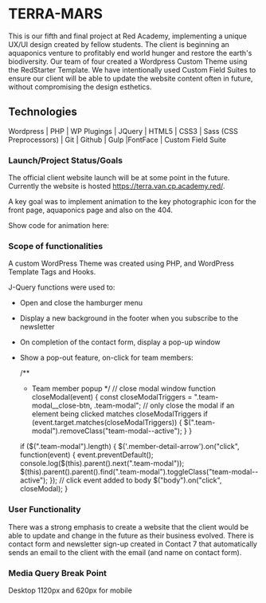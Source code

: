 # TERRA-MARS

This is our fifth and final project at Red Academy, implementing a unique UX/UI design created by fellow students. The client is beginning an aquaponics venture to profitably end world hunger and restore the earth's biodiversity. Our team of four created a Wordpress Custom Theme using the RedStarter Template. We have intentionally used Custom Field Suites to ensure our client will be able to update the website content often in future, without compromising the design esthetics.

## Technologies
Wordpress | PHP | WP Plugings | JQuery | HTML5 | CSS3 | Sass (CSS Preprocessors) | Git | Github | Gulp |FontFace | Custom Field Suite

### Launch/Project Status/Goals
The official client website launch will be at some point in the future. Currently the website is hosted https://terra.van.cp.academy.red/. 

A key goal was to implement animation to the key photographic icon for the front page, aquaponics page and also on the 404.

Show code for animation here:

### Scope of functionalities
A custom WordPress Theme was created using PHP, and WordPress Template Tags and Hooks.

J-Query functions were used to: 

- Open and close the hamburger menu
- Display a new background in the footer when you subscribe to the newsletter
- On completion of the contact form, display a pop-up window
- Show a pop-out feature, on-click for team members:

    /**
     * Team member popup
     */
    // close modal window
    function closeModal(event) {
      const closeModalTriggers = ".team-modal__close-btn, .team-modal";
      // only close the modal if an element being clicked matches closeModalTriggers
      if (event.target.matches(closeModalTriggers)) {
        $(".team-modal").removeClass("team-modal--active");
      }
    }

    if ($(".team-modal").length) {
      $('.member-detail-arrow').on("click", function(event) {
        event.preventDefault();
        console.log($(this).parent().next(".team-modal"));
        $(this).parent().parent().find(".team-modal").toggleClass("team-modal--active");
      });
      // click event added to body
      $("body").on("click", closeModal);
    }


### User Functionality
There was a strong emphasis to create a website that the client would be able to update and change in the future as their business evolved.  There is contact form and newsletter sign-up created in Contact 7 that automatically sends an email to the client with the email (and name on contact form).

### Media Query Break Point

Desktop 1120px and 620px for mobile

